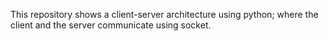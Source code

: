 This repository shows  a client-server architecture using python; where the client and the server communicate using socket.
